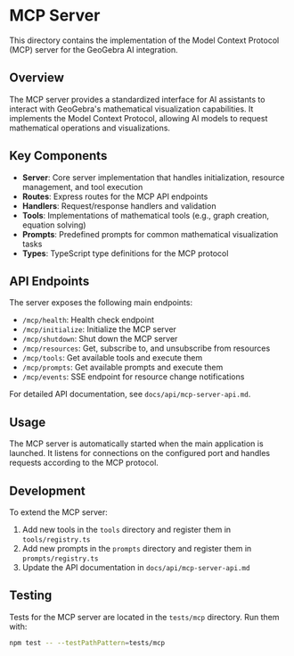 # MCP Server

This directory contains the implementation of the Model Context Protocol (MCP) server for the GeoGebra AI integration.

## Overview

The MCP server provides a standardized interface for AI assistants to interact with GeoGebra's mathematical visualization capabilities. It implements the Model Context Protocol, allowing AI models to request mathematical operations and visualizations.

## Key Components

- **Server**: Core server implementation that handles initialization, resource management, and tool execution
- **Routes**: Express routes for the MCP API endpoints
- **Handlers**: Request/response handlers and validation
- **Tools**: Implementations of mathematical tools (e.g., graph creation, equation solving)
- **Prompts**: Predefined prompts for common mathematical visualization tasks
- **Types**: TypeScript type definitions for the MCP protocol

## API Endpoints

The server exposes the following main endpoints:

- `/mcp/health`: Health check endpoint
- `/mcp/initialize`: Initialize the MCP server
- `/mcp/shutdown`: Shut down the MCP server
- `/mcp/resources`: Get, subscribe to, and unsubscribe from resources
- `/mcp/tools`: Get available tools and execute them
- `/mcp/prompts`: Get available prompts and execute them
- `/mcp/events`: SSE endpoint for resource change notifications

For detailed API documentation, see `docs/api/mcp-server-api.md`.

## Usage

The MCP server is automatically started when the main application is launched. It listens for connections on the configured port and handles requests according to the MCP protocol.

## Development

To extend the MCP server:

1. Add new tools in the `tools` directory and register them in `tools/registry.ts`
2. Add new prompts in the `prompts` directory and register them in `prompts/registry.ts`
3. Update the API documentation in `docs/api/mcp-server-api.md`

## Testing

Tests for the MCP server are located in the `tests/mcp` directory. Run them with:

```bash
npm test -- --testPathPattern=tests/mcp
```

